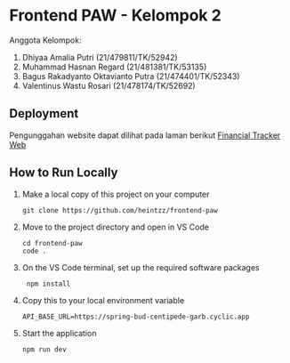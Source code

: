 # Frontend PAW - Kelompok 2

Anggota Kelompok:

1. Dhiyaa Amalia Putri (21/479811/TK/52942)
2. Muhammad Hasnan Regard (21/481381/TK/53135)
3. Bagus Rakadyanto Oktavianto Putra (21/474401/TK/52343)
4. Valentinus Wastu Rosari (21/478174/TK/52692)

## Deployment
Pengunggahan website dapat dilihat pada laman berikut
[Financial Tracker Web](https://fintrack-web.vercel.app)

## How to Run Locally
1. Make a local copy of this project on your computer
    ```shell
   git clone https://github.com/heintzz/frontend-paw
    ```
2. Move to the project directory and open in VS Code
   ```shell
   cd frontend-paw
   code .
   ```
3. On the VS Code terminal, set up the required software packages
    ```shell
     npm install
    ```
4. Copy this to your local environment variable
   ```shell
   API_BASE_URL=https://spring-bud-centipede-garb.cyclic.app
   ```    
5. Start the application  
   ```shell
   npm run dev
   ```
